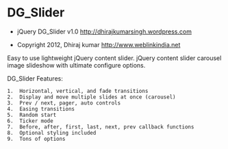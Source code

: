 DG_Slider
=========

 * jQuery DG_Slider v1.0
 	 http://dhirajkumarsingh.wordpress.com
 
 * Copyright 2012, Dhiraj kumar
 	 http://www.weblinkindia.net

Easy to use lightweight jQuery content slider. jQuery content slider carousel image slideshow with ultimate configure options. 

DG_Slider Features:

	1.	Horizontal, vertical, and fade transitions
	2.	Display and move multiple slides at once (carousel)
	3.	Prev / next, pager, auto controls
	4.	Easing transitions
	5.	Random start
	6.	Ticker mode
	7.	Before, after, first, last, next, prev callback functions
	8.	Optional styling included
	9.	Tons of options